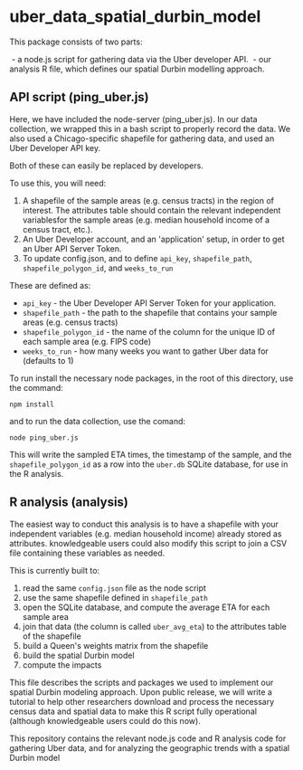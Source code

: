 # uber_data_spatial_durbin_model

This package consists of two parts:

 - a node.js script for gathering data via the Uber developer API.
 - our analysis R file, which defines our spatial Durbin modelling approach.

## API script (ping_uber.js)
Here, we have included the node-server (ping_uber.js). In our data collection, we wrapped this in a bash script to properly record the data. We also used a Chicago-specific shapefile for gathering data, and used an Uber Developer API key.

Both of these can easily be replaced by developers.

To use this, you will need:

1. A shapefile of the sample areas (e.g. census tracts) in the region of interest. The attributes table should contain the relevant independent variablesfor the sample areas (e.g. median household income of a census tract, etc.).
2. An Uber Developer account, and an 'application' setup, in order to get an Uber API Server Token.
2. To update config.json, and to define `api_key`, `shapefile_path`, `shapefile_polygon_id`, and `weeks_to_run`

These are defined as:
* `api_key` - the Uber Developer API Server Token for your application.
* `shapefile_path` - the path to the shapefile that contains your sample areas (e.g. census tracts)
* `shapefile_polygon_id` - the name of the column for the unique ID of each sample area (e.g. FIPS code)
* `weeks_to_run` - how many weeks you want to gather Uber data for (defaults to 1)

To run install the necessary node packages, in the root of this directory, use the command:
```
npm install
```

and to run the data collection, use the comand:
```
node ping_uber.js
```

This will write the sampled ETA times, the timestamp of the sample, and the `shapefile_polygon_id` as a row into the `uber.db` SQLite database, for use in the R analysis.


## R analysis (analysis)

The easiest way to conduct this analysis is to have a shapefile with your independent variables (e.g. median household income) already stored as attributes. knowledgeable users could also modify this script to join a CSV file containing these variables as needed.

This is currently built to:

1. read the same `config.json` file as the node script
2. use the same shapefile defined in `shapefile_path`
2. open the SQLite database, and compute the average ETA for each sample area
3. join that data (the column is called `uber_avg_eta`) to the attributes table of the shapefile
4. build a Queen's weights matrix from the shapefile
5. build the spatial Durbin model
6. compute the impacts

This file describes the scripts and packages we used to implement our spatial Durbin modeling approach. Upon public release, we will write a tutorial to help other researchers download and process the necessary census data and spatial data to make this R script fully operational (although knowledgeable users could do this now).



This repository contains the relevant node.js code and R analysis code for gathering Uber data, and for analyzing the geographic trends with a spatial Durbin model
